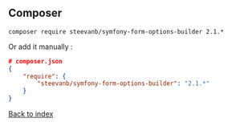 Composer
--------
```
composer require steevanb/symfony-form-options-builder 2.1.*
```

Or add it manually :

```json
# composer.json
{
    "require": {
        "steevanb/symfony-form-options-builder": "2.1.*"
    }
}
```

[Back to index](../README.md)
